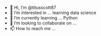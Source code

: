 - 👋 Hi, I’m @titusscott87
- 👀 I’m interested in ... learning data science
- 🌱 I’m currently learning ... Python
- 💞️ I’m looking to collaborate on ... 
- 📫 How to reach me ...

<!---
titusscott87/titusscott87 is a ✨ special ✨ repository because its `README.md` (this file) appears on your GitHub profile.
You can click the Preview link to take a look at your changes.
--->
